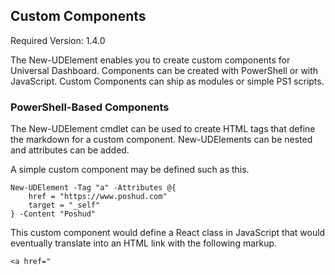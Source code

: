 ## Custom Components

Required Version: 1.4.0

The New-UDElement enables you to create custom components for Universal Dashboard. Components can be created with PowerShell or with JavaScript. Custom Components can ship as modules or simple PS1 scripts. 

### PowerShell-Based Components 

The New-UDElement cmdlet can be used to create HTML tags that define the markdown for a custom component. New-UDElements can be nested and attributes can be added. 

A simple custom component may be defined such as this.

```
New-UDElement -Tag "a" -Attributes @{
    href = "https://www.poshud.com"
    target = "_self"
} -Content "Poshud"
```

This custom component would define a React class in JavaScript that would eventually translate into an HTML link with the following markup. 

```
<a href="
```


